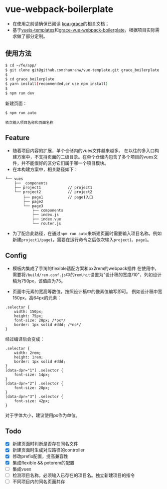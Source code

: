 # vue-webpack-boilerplate

- 在使用之前请确保已阅读 [koa-grace](https://github.com/xiongwilee/koa-grace)的相关文档；
- 基于[vuejs-templates](https://github.com/vuejs-templates/webpack)和[grace-vue-webpack-boilerplate](https://github.com/Thunf/grace-vue-webpack-boilerplate)，根据项目实际需求做了部分定制。

## 使用方法

``` bash
$ cd ~/fe/app/
$ git clone git@github.com:haoranw/vue-template.git grace_boilerplate
$
$ cd grace_boilerplate
$ yarn install(recommended,or use npm install)
$
$ npm run dev

```
新建页面：
```
$ npm run auto

依次输入项目名称和页面名称
```

## Feature

  - 随着项目内容的扩展，单个仓储内的vues文件越来越多。
在以往的多入口构建方案中，不支持页面的二级目录。在单个仓储内包含了多个项目的vues文件，并不能很好的区分它们属于哪一个项目模块。
  - 在本构建方案中，相关路径如下：
```
└── vues               
    ├── _components     
    ├── project1            // project1
    └── project2            // project2
        ├── page1           // page1入口
        ├── page2
        └── page3
            ├── components
            ├── index.js
            ├── index.vue
            └── router.js
```
- 为了配合此路径，在通过`npm run auto`来新建页面时需要输入项目名称。例如新建`project1/page1`，需要在运行命令之后依次输入`project1`、`page1`。

## Config
- 模板内集成了手淘的flexible适配方案和px2rem的webpack插件
在使用中，需要将`/build/rem.conf.js`中的`remUnit`设置为"设计稿的宽度/10"，列如设计稿为750px，该值应为75。

- 页面中元素的宽高等数值，按照设计稿中的像素值编写即可。
例如设计稿中宽150px，高64px的元素：
```
.selector {
    width: 150px;
    height: 75px;
    font-size: 28px; /*px*/
    border: 1px solid #ddd; /*no*/
}
```
经过编译后会变成：
```
.selector {
    width: 2rem;
    height: 1rem;
    border: 1px solid #ddd;
}
[data-dpr="1"] .selector {
    font-size: 14px;
}
[data-dpr="2"] .selector {
    font-size: 28px;
}
[data-dpr="3"] .selector {
    font-size: 42px;
}
```
对于字体大小，建议使用px作为单位。

## Todo
- [x] 新建页面时判断是否存在同名文件
- [x] 新建页面时生成对应路径的controller
- [x] 修改prefix配置，提高兼容性
- [x] 集成flexible && pxtorem的配置
- [ ] 集成vuex
- [ ] 检测项目名称，必须输入已存在的项目名。独立新建项目的指令
- [ ] 不同项目内的同名页面共存
